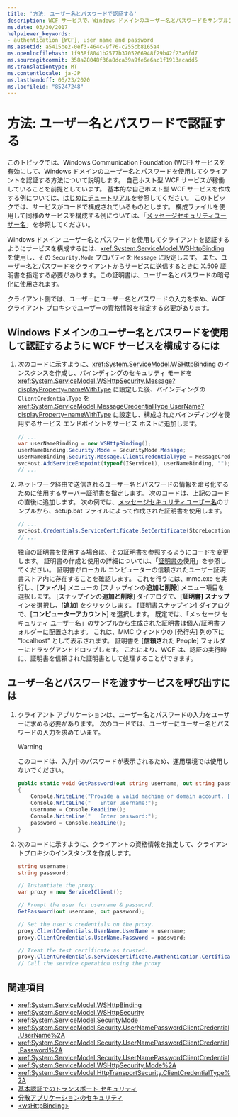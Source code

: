 ```yaml
---
title: '方法: ユーザー名とパスワードで認証する'
description: WCF サービスで、Windows ドメインのユーザー名とパスワードをサンプルコードと共に使用して、クライアントを認証できるようにする方法について説明します。
ms.date: 03/30/2017
helpviewer_keywords:
- authentication [WCF], user name and password
ms.assetid: a5415be2-0ef3-464c-9f76-c255cb8165a4
ms.openlocfilehash: 1f938f8041b2577b3705266948f29b42f23a6fd7
ms.sourcegitcommit: 358a28048f36a8dca39a9fe6e6ac1f1913acadd5
ms.translationtype: MT
ms.contentlocale: ja-JP
ms.lasthandoff: 06/23/2020
ms.locfileid: "85247248"
---
```

# <a name="how-to-authenticate-with-a-user-name-and-password"></a>方法: ユーザー名とパスワードで認証する

このトピックでは、Windows Communication Foundation (WCF) サービスを有効にして、Windows ドメインのユーザー名とパスワードを使用してクライアントを認証する方法について説明します。 自己ホスト型 WCF サービスが稼働していることを前提としています。 基本的な自己ホスト型 WCF サービスを作成する例については、[はじめにチュートリアル](../getting-started-tutorial.md)を参照してください。 このトピックでは、サービスがコードで構成されているものとします。 構成ファイルを使用して同様のサービスを構成する例については、「[メッセージセキュリティユーザー名](../samples/message-security-user-name.md)」を参照してください。

Windows ドメイン ユーザー名とパスワードを使用してクライアントを認証するようにサービスを構成するには、<xref:System.ServiceModel.WSHttpBinding> を使用し、その `Security.Mode` プロパティを `Message` に設定します。 また、ユーザー名とパスワードをクライアントからサービスに送信するときに X.509 証明書を指定する必要があります。この証明書は、ユーザー名とパスワードの暗号化に使用されます。

クライアント側では、ユーザーにユーザー名とパスワードの入力を求め、WCF クライアント プロキシでユーザーの資格情報を指定する必要があります。

## <a name="to-configure-a-wcf-service-to-authenticate-using-windows-domain-username-and-password"></a>Windows ドメインのユーザー名とパスワードを使用して認証するように WCF サービスを構成するには

1. 次のコードに示すように、<xref:System.ServiceModel.WSHttpBinding> のインスタンスを作成し、バインディングのセキュリティ モードを <xref:System.ServiceModel.WSHttpSecurity.Message?displayProperty=nameWithType> に設定した後、バインディングの `ClientCredentialType` を <xref:System.ServiceModel.MessageCredentialType.UserName?displayProperty=nameWithType> に設定し、構成されたバインディングを使用するサービス エンドポイントをサービス ホストに追加します。

    ```csharp
    // ...
    var userNameBinding = new WSHttpBinding();
    userNameBinding.Security.Mode = SecurityMode.Message;
    userNameBinding.Security.Message.ClientCredentialType = MessageCredentialType.UserName;
    svcHost.AddServiceEndpoint(typeof(IService1), userNameBinding, "");
    // ...
    ```

2. ネットワーク経由で送信されるユーザー名とパスワードの情報を暗号化するために使用するサーバー証明書を指定します。 次のコードは、上記のコードの直後に追加します。 次の例では、[メッセージセキュリティユーザー名](../samples/message-security-user-name.md)のサンプルから、setup.bat ファイルによって作成された証明書を使用します。

    ```csharp
    // ...
    svcHost.Credentials.ServiceCertificate.SetCertificate(StoreLocation.LocalMachine, StoreName.My, X509FindType.FindBySubjectName, "localhost");
    // ...
    ```

    独自の証明書を使用する場合は、その証明書を参照するようにコードを変更します。 証明書の作成と使用の詳細については、「[証明書の](working-with-certificates.md)使用」を参照してください。 証明書がローカル コンピューターの信頼されたユーザー証明書ストア内に存在することを確認します。 これを行うには、mmc.exe を実行し、[**ファイル**] メニューの [スナップインの**追加と削除**] メニュー項目を選択します。 [スナップインの**追加と削除**] ダイアログで、[**証明書] スナップ**インを選択し、[**追加**] をクリックします。 [証明書スナップイン] ダイアログで、[**コンピューターアカウント**] を選択します。 既定では、「メッセージ セキュリティ ユーザー名」のサンプルから生成された証明書は個人/証明書フォルダーに配置されます。  これは、MMC ウィンドウの [発行先] 列の下に "localhost" として表示されます。 証明書を [**信頼さ**れた People] フォルダーにドラッグアンドドロップします。 これにより、WCF は、認証の実行時に、証明書を信頼された証明書として処理することができます。

## <a name="to-call-the-service-passing-username-and-password"></a>ユーザー名とパスワードを渡すサービスを呼び出すには

1. クライアント アプリケーションは、ユーザー名とパスワードの入力をユーザーに求める必要があります。 次のコードでは、ユーザーにユーザー名とパスワードの入力を求めています。

    > [!WARNING]
    > このコードは、入力中のパスワードが表示されるため、運用環境では使用しないでください。

    ```csharp
    public static void GetPassword(out string username, out string password)
    {
        Console.WriteLine("Provide a valid machine or domain account. [domain\\user]");
        Console.WriteLine("   Enter username:");
        username = Console.ReadLine();
        Console.WriteLine("   Enter password:");
        password = Console.ReadLine();
    }
    ```

2. 次のコードに示すように、クライアントの資格情報を指定して、クライアントプロキシのインスタンスを作成します。

    ```csharp
    string username;
    string password;

    // Instantiate the proxy.
    var proxy = new Service1Client();

    // Prompt the user for username & password.
    GetPassword(out username, out password);

    // Set the user's credentials on the proxy.
    proxy.ClientCredentials.UserName.UserName = username;
    proxy.ClientCredentials.UserName.Password = password;

    // Treat the test certificate as trusted.
    proxy.ClientCredentials.ServiceCertificate.Authentication.CertificateValidationMode = System.ServiceModel.Security.X509CertificateValidationMode.PeerOrChainTrust;
    // Call the service operation using the proxy
    ```

## <a name="see-also"></a>関連項目

- <xref:System.ServiceModel.WSHttpBinding>
- <xref:System.ServiceModel.WSHttpSecurity>
- <xref:System.ServiceModel.SecurityMode>
- <xref:System.ServiceModel.Security.UserNamePasswordClientCredential.UserName%2A>
- <xref:System.ServiceModel.Security.UserNamePasswordClientCredential.Password%2A>
- <xref:System.ServiceModel.Security.UserNamePasswordClientCredential>
- <xref:System.ServiceModel.WSHttpSecurity.Mode%2A>
- <xref:System.ServiceModel.HttpTransportSecurity.ClientCredentialType%2A>
- [基本認証でのトランスポート セキュリティ](transport-security-with-basic-authentication.md)
- [分散アプリケーションのセキュリティ](distributed-application-security.md)
- [\<wsHttpBinding>](../../configure-apps/file-schema/wcf/wshttpbinding.md)
